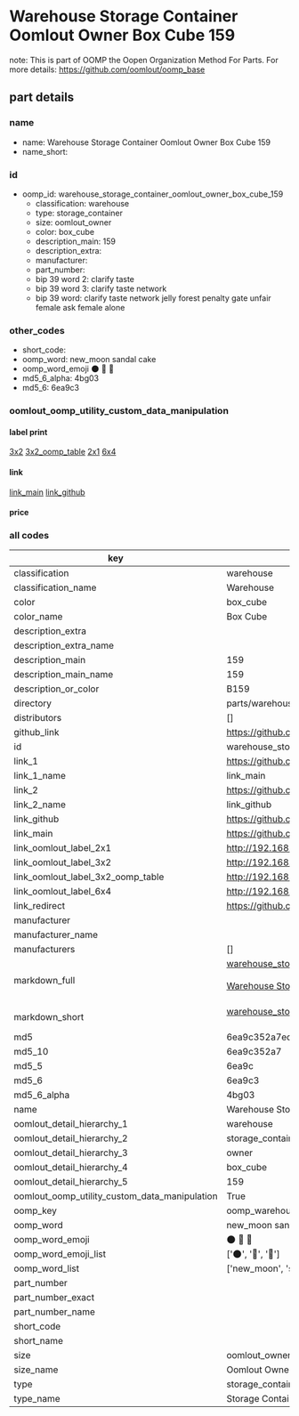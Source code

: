 # Warehouse Storage Container Oomlout Owner Box Cube 159  

note: This is part of OOMP the Oopen Organization Method For Parts. For more details: https://github.com/oomlout/oomp_base

##  part details
  







### name
* name: Warehouse Storage Container Oomlout Owner Box Cube 159
* name_short: 
### id
* oomp_id: warehouse_storage_container_oomlout_owner_box_cube_159
  * classification: warehouse
  * type: storage_container
  * size: oomlout_owner
  * color: box_cube
  * description_main: 159
  * description_extra: 
  * manufacturer: 
  * part_number: 
  * bip 39 word 2: clarify taste
  * bip 39 word 3: clarify taste network
  * bip 39 word: clarify taste network jelly forest penalty gate unfair female ask female alone

### other_codes
* short_code: 
* oomp_word: new_moon sandal cake
* oomp_word_emoji :new_moon: :sandal: :cake:
* md5_6_alpha: 4bg03
* md5_6: 6ea9c3






### oomlout_oomp_utility_custom_data_manipulation
#### label print
[3x2](http://192.168.1.245:1112/?label=oomp%204bg03)
[3x2_oomp_table](http://192.168.1.108:1112/?label=oomp%204bg03)
[2x1](http://192.168.1.242:1112/?label=oomp%204bg03)
[6x4](http://192.168.1.55:1112/?label=oomp%204bg03)    

#### link

[link_main](https://github.com/oomlout/oomlout_oomp_version_1_messy/tree/main/parts/warehouse_storage_container_oomlout_owner_box_cube_159) [link_github](https://github.com/oomlout/oomlout_oomp_version_1_messy/tree/main/parts/warehouse_storage_container_oomlout_owner_box_cube_159)                             

#### price







### all codes 
| key | value |  
| --- | --- |  
| classification | warehouse |  
| classification_name | Warehouse |  
| color | box_cube |  
| color_name | Box Cube |  
| description_extra |  |  
| description_extra_name |  |  
| description_main | 159 |  
| description_main_name | 159 |  
| description_or_color | B159 |  
| directory | parts/warehouse_storage_container_oomlout_owner_box_cube_159 |  
| distributors | [] |  
| github_link | https://github.com/oomlout/oomlout_oomp_part_src/tree/main/parts/warehouse_storage_container_oomlout_owner_box_cube_159 |  
| id | warehouse_storage_container_oomlout_owner_box_cube_159 |  
| link_1 | https://github.com/oomlout/oomlout_oomp_version_1_messy/tree/main/parts/warehouse_storage_container_oomlout_owner_box_cube_159 |  
| link_1_name | link_main |  
| link_2 | https://github.com/oomlout/oomlout_oomp_version_1_messy/tree/main/parts/warehouse_storage_container_oomlout_owner_box_cube_159 |  
| link_2_name | link_github |  
| link_github | https://github.com/oomlout/oomlout_oomp_version_1_messy/tree/main/parts/warehouse_storage_container_oomlout_owner_box_cube_159 |  
| link_main | https://github.com/oomlout/oomlout_oomp_version_1_messy/tree/main/parts/warehouse_storage_container_oomlout_owner_box_cube_159 |  
| link_oomlout_label_2x1 | http://192.168.1.242:1112/?label=oomp%204bg03 |  
| link_oomlout_label_3x2 | http://192.168.1.245:1112/?label=oomp%204bg03 |  
| link_oomlout_label_3x2_oomp_table | http://192.168.1.108:1112/?label=oomp%204bg03 |  
| link_oomlout_label_6x4 | http://192.168.1.55:1112/?label=oomp%204bg03 |  
| link_redirect | https://github.com/oomlout/oomlout_oomp_version_1_messy/tree/main/parts/warehouse_storage_container_oomlout_owner_box_cube_159 |  
| manufacturer |  |  
| manufacturer_name |  |  
| manufacturers | [] |  
| markdown_full | [warehouse_storage_container_oomlout_owner_box_cube_159](none)<br>[](none)<br>[Warehouse Storage Container Oomlout Owner Box Cube 159](none)<br><br> |  
| markdown_short | [warehouse_storage_container_oomlout_owner_box_cube_159](none)<br><br> |  
| md5 | 6ea9c352a7ed0c0a8a2d977d29b7894f |  
| md5_10 | 6ea9c352a7 |  
| md5_5 | 6ea9c |  
| md5_6 | 6ea9c3 |  
| md5_6_alpha | 4bg03 |  
| name | Warehouse Storage Container Oomlout Owner Box Cube 159 |  
| oomlout_detail_hierarchy_1 | warehouse |  
| oomlout_detail_hierarchy_2 | storage_container |  
| oomlout_detail_hierarchy_3 | owner |  
| oomlout_detail_hierarchy_4 | box_cube |  
| oomlout_detail_hierarchy_5 | 159 |  
| oomlout_oomp_utility_custom_data_manipulation | True |  
| oomp_key | oomp_warehouse_storage_container_oomlout_owner_box_cube_159 |  
| oomp_word | new_moon sandal cake |  
| oomp_word_emoji | :new_moon: :sandal: :cake: |  
| oomp_word_emoji_list | [':new_moon:', ':sandal:', ':cake:'] |  
| oomp_word_list | ['new_moon', 'sandal', 'cake'] |  
| part_number |  |  
| part_number_exact |  |  
| part_number_name |  |  
| short_code |  |  
| short_name |  |  
| size | oomlout_owner |  
| size_name | Oomlout Owner |  
| type | storage_container |  
| type_name | Storage Container |  
